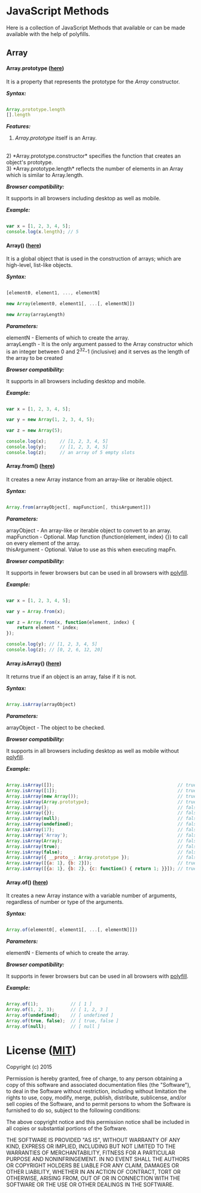 # JavaScript Methods

Here is a collection of JavaScript Methods that available or can be made available with the help of polyfills.

## Array

#### Array.prototype ([here](https://developer.mozilla.org/en-US/docs/Web/JavaScript/Reference/Global_Objects/Array/prototype))

It is a property that represents the prototype for the *Array* constructor.

***Syntax:***

```javascript

Array.prototype.length
[].length

```

***Features:***

1) *Array.prototype* itself is an Array.
<br>
2) *Array.prototype.constructor* specifies the function that creates an object's prototype.
<br>
3) *Array.prototype.length* reflects the number of elements in an Array which is similar to Array.length.

***Browser compatibility:***

It supports in all browsers including desktop as well as mobile.

***Example:***

```javascript

var x = [1, 2, 3, 4, 5];
console.log(x.length); // 5

```

#### Array() ([here](https://developer.mozilla.org/en-US/docs/Web/JavaScript/Reference/Global_Objects/Array))

It is a global object that is used in the construction of arrays; which are high-level, list-like objects.

***Syntax:***

```javascript

[element0, element1, ..., elementN]

new Array(element0, element1[, ...[, elementN]])

new Array(arrayLength)

```

***Parameters:***

elementN - Elements of which to create the array.
<br>
arrayLength - It is the only argument passed to the Array constructor which is an integer between 0 and 2<sup>32</sup>-1 (inclusive) and it serves as the length of the array to be created

***Browser compatibility:***

It supports in all browsers including desktop and mobile.

***Example:***

```javascript

var x = [1, 2, 3, 4, 5];

var y = new Array(1, 2, 3, 4, 5);

var z = new Array(5);

console.log(x);     // [1, 2, 3, 4, 5]
console.log(y);     // [1, 2, 3, 4, 5]
console.log(z);     // an array of 5 empty slots

```

#### Array.from() ([here](https://developer.mozilla.org/en-US/docs/Web/JavaScript/Reference/Global_Objects/Array/from))

It creates a new Array instance from an array-like or iterable object.

***Syntax:***

```javascript

Array.from(arrayObject[, mapFunction[, thisArgument]])

```

***Parameters:***

arrayObject - An array-like or iterable object to convert to an array.
<br>
mapFunction - Optional. Map function (function(element, index) {}) to call on every element of the array.
<br>
thisArgument - Optional. Value to use as this when executing mapFn.

***Browser compatibility:***

It supports in fewer browsers but can be used in all browsers with [polyfill](https://developer.mozilla.org/en-US/docs/Web/JavaScript/Reference/Global_Objects/Array/from#Polyfill).

***Example:***

```javascript

var x = [1, 2, 3, 4, 5];

var y = Array.from(x);

var z = Array.from(x, function(element, index) {
    return element * index;
});

console.log(y); // [1, 2, 3, 4, 5]
console.log(z); // [0, 2, 6, 12, 20]

```

#### Array.isArray() ([here](https://developer.mozilla.org/en-US/docs/Web/JavaScript/Reference/Global_Objects/Array/isArray))

It returns true if an object is an array, false if it is not.

***Syntax:***

```javascript

Array.isArray(arrayObject)

```

***Parameters:***

arrayObject - The object to be checked.

***Browser compatibility:***

It supports in all browsers including desktop as well as mobile without [polyfill](https://developer.mozilla.org/en-US/docs/Web/JavaScript/Reference/Global_Objects/Array/isArray#Polyfill).

***Example:***

```javascript

Array.isArray([]);                                              // true
Array.isArray([1]);                                             // true
Array.isArray(new Array());                                     // true
Array.isArray(Array.prototype);                                 // true
Array.isArray();                                                // false
Array.isArray({});                                              // false
Array.isArray(null);                                            // false
Array.isArray(undefined);                                       // false
Array.isArray(17);                                              // false
Array.isArray('Array');                                         // false
Array.isArray(Array);                                           // false
Array.isArray(true);                                            // false
Array.isArray(false);                                           // false
Array.isArray({ __proto__: Array.prototype });                  // false
Array.isArray([{a: 1}, {b: 2}]);                                // true
Array.isArray([{a: 1}, {b: 2}, {c: function() { return 1; }}]); // true

```

#### Array.of() ([here](https://developer.mozilla.org/en-US/docs/Web/JavaScript/Reference/Global_Objects/Array/of))

It creates a new Array instance with a variable number of arguments, regardless of number or type of the arguments.

***Syntax:***

```javascript

Array.of(element0[, element1[, ...[, elementN]]])

```

***Parameters:***

elementN - Elements of which to create the array.

***Browser compatibility:***

It supports in fewer browsers but can be used in all browsers with [polyfill](https://developer.mozilla.org/en-US/docs/Web/JavaScript/Reference/Global_Objects/Array/of#Polyfill).

***Example:***

```javascript

Array.of(1);            // [ 1 ]
Array.of(1, 2, 3);      // [ 1, 2, 3 ]
Array.of(undefined);    // [ undefined ]
Array.of(true, false);  // [ true, false ]
Array.of(null);         // [ null ]

```

























# License ([MIT](https://opensource.org/licenses/MIT))

Copyright (c) 2015

Permission is hereby granted, free of charge, to any person obtaining a copy of this software and associated documentation files (the "Software"), to deal in the Software without restriction, including without limitation the rights to use, copy, modify, merge, publish, distribute, sublicense, and/or sell copies of the Software, and to permit persons to whom the Software is furnished to do so, subject to the following conditions:

The above copyright notice and this permission notice shall be included in all copies or substantial portions of the Software.

THE SOFTWARE IS PROVIDED "AS IS", WITHOUT WARRANTY OF ANY KIND, EXPRESS OR IMPLIED, INCLUDING BUT NOT LIMITED TO THE WARRANTIES OF MERCHANTABILITY, FITNESS FOR A PARTICULAR PURPOSE AND NONINFRINGEMENT. IN NO EVENT SHALL THE AUTHORS OR COPYRIGHT HOLDERS BE LIABLE FOR ANY CLAIM, DAMAGES OR OTHER LIABILITY, WHETHER IN AN ACTION OF CONTRACT, TORT OR OTHERWISE, ARISING FROM, OUT OF OR IN CONNECTION WITH THE SOFTWARE OR THE USE OR OTHER DEALINGS IN THE SOFTWARE.

